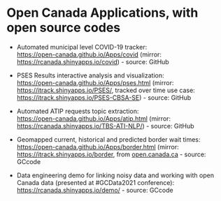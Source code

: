 

# Open Canada Applications, with open source codes 


- Automated municipal level COVID-19 tracker:  
<https://open-canada.github.io/Apps/covid> (mirror: https://rcanada.shinyapps.io/covid) - 
source: GitHub

- PSES Results interactive analysis and visualization:   
<https://open-canada.github.io/Apps/pses.html> (mirror:  https://itrack.shinyapps.io/PSES/, tracked over time use case: https://itrack.shinyapps.io/PSES-CBSA-SE) - 
source: GitHub

- Automated ATIP requests topic extraction:   
 <https://open-canada.github.io/Apps/atip.html> (mirror: https://rcanada.shinyapps.io/TBS-ATI-NLP/) - 
source: GitHub
 
- Geomapped current, historical and predicted border wait times:    
<https://open-canada.github.io/Apps/border.html> (mirror: https://itrack.shinyapps.io/border, from [open.canada.ca](https://open.canada.ca/en/app/border-wait-time-interactive-tracker-itrack-border#:~:text=Border%20Wait%20Time%20Interactive%20Tracker%20%28iTrack-Border%29%20is%20an,Wait%20Time%20%28BWT%29%20at%20Canadian%20land%20border%20crossings.) - 
source: GCcode 


- Data engineering demo for linking noisy data  and working with open Canada data (presented at #GCData2021 conference):    
https://rcanada.shinyapps.io/demo/ -
source: GCcode 
